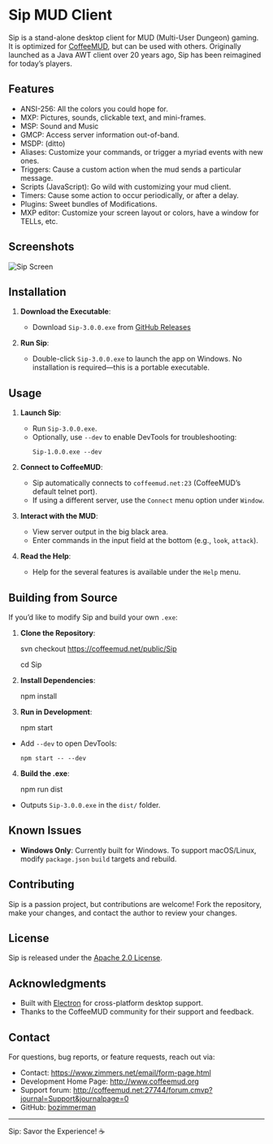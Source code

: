 # Sip MUD Client

Sip is a stand-alone desktop client for MUD (Multi-User Dungeon) gaming.  It is optimized for [CoffeeMUD](http://www.coffeemud.net/), but can be used with others.  Originally launched as a Java AWT client over 20 years ago, Sip has been reimagined for today’s players.

## Features

- ANSI-256: All the colors you could hope for.
- MXP: Pictures, sounds, clickable text, and mini-frames.
- MSP: Sound and Music
- GMCP: Access server information out-of-band.
- MSDP: (ditto)
- Aliases: Customize your commands, or trigger a myriad events with new ones.
- Triggers: Cause a custom action when the mud sends a particular message.
- Scripts (JavaScript): Go wild with customizing your mud client.
- Timers: Cause some action to occur periodically, or after a delay. 
- Plugins: Sweet bundles of Modifications.
- MXP editor: Customize your screen layout or colors, have a window for TELLs, etc. 

## Screenshots

![Sip Screen](https://zimmers.net/home/mud/sip.jpg)

## Installation

1. **Download the Executable**:
   - Download `Sip-3.0.0.exe` from [GitHub Releases](https://github.com/bozimmerman/sip/releases)

2. **Run Sip**:
   - Double-click `Sip-3.0.0.exe` to launch the app on Windows. No installation is required—this is a portable executable.

## Usage

1. **Launch Sip**:
   - Run `Sip-3.0.0.exe`.
   - Optionally, use `--dev` to enable DevTools for troubleshooting:
     ```
     Sip-1.0.0.exe --dev
     ```

2. **Connect to CoffeeMUD**:
   - Sip automatically connects to `coffeemud.net:23` (CoffeeMUD’s default telnet port).
   - If using a different server, use the `Connect` menu option under `Window`.

3. **Interact with the MUD**:
   - View server output in the big black area.
   - Enter commands in the input field at the bottom (e.g., `look`, `attack`).

4. **Read the Help**:
   - Help for the several features is available under the `Help` menu.

## Building from Source

If you’d like to modify Sip and build your own `.exe`:

1. **Clone the Repository**:

   svn checkout https://coffeemud.net/public/Sip
   
   cd Sip

2. **Install Dependencies**:

   npm install

3. **Run in Development**:

   npm start

- Add `--dev` to open DevTools:
  ```
  npm start -- --dev
  ```

4. **Build the .exe**:

   npm run dist

- Outputs `Sip-3.0.0.exe` in the `dist/` folder.

## Known Issues

- **Windows Only**: Currently built for Windows. To support macOS/Linux, modify `package.json` `build` targets and rebuild.

## Contributing

Sip is a passion project, but contributions are welcome! Fork the repository, make your changes, and contact the author to review your changes.

## License

Sip is released under the [Apache 2.0 License](LICENSE).

## Acknowledgments

- Built with [Electron](https://www.electronjs.org/) for cross-platform desktop support.
- Thanks to the CoffeeMUD community for their support and feedback.

## Contact

For questions, bug reports, or feature requests, reach out via:
- Contact: https://www.zimmers.net/email/form-page.html
- Development Home Page: http://www.coffeemud.org
- Support forum: http://coffeemud.net:27744/forum.cmvp?journal=Support&journalpage=0
- GitHub: [bozimmerman](https://github.com/bozimmerman)

---

Sip: Savor the Experience! ☕

